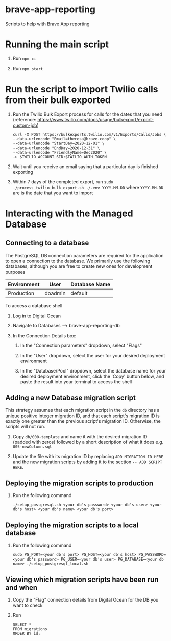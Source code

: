 # brave-app-reporting

Scripts to help with Brave App reporting

# Running the main script

1. Run `npm ci`

2. Run `npm start`

# Run the script to import Twilio calls from their bulk exported

1. Run the Twilio Bulk Export process for calls for the dates that you need (reference: https://www.twilio.com/docs/usage/bulkexport/export-custom-job)

   ```
   curl -X POST https://bulkexports.twilio.com/v1/Exports/Calls/Jobs \
   --data-urlencode "Email=theresa@brave.coop" \
   --data-urlencode "StartDay=2020-12-01" \
   --data-urlencode "EndDay=2020-12-31" \
   --data-urlencode "FriendlyName=Dec2020" \
   -u $TWILIO_ACCOUNT_SID:$TWILIO_AUTH_TOKEN
   ```

1. Wait until you receive an email saying that a particular day is finished exporting

1. Within 7 days of the completed export, run `sudo ./process_twilio_bulk_export.sh ./.env YYYY-MM-DD` where `YYYY-MM-DD` are is the date that you want to import

# Interacting with the Managed Database

## Connecting to a database

The PostgreSQL DB connection parameters are required for the application to open a connection to the database. We primarily use the following databases, although you are free to create new ones for development purposes

| Environment | User    | Database Name |
| ----------- | ------- | ------------- |
| Production  | doadmin | default       |

To access a database shell

1. Log in to Digital Ocean

1. Navigate to Databases --> brave-app-reporting-db

1. In the Connection Details box:

   1. In the "Connection parameters" dropdown, select "Flags"

   1. In the "User" dropdown, select the user for your desired deployment environment

   1. In the "Database/Pool" dropdown, select the database name for your desired deployment
      environment, click the 'Copy' button below, and paste the result into your terminal to access the shell

## Adding a new Database migration script

This strategy assumes that each migration script in the `db` directory has a unique positive integer migration ID, and that each script's migration ID is exactly one greater than the previous script's migration ID. Otherwise, the scripts will not run.

1. Copy `db/000-template` and name it with the desired migration ID (padded with zeros) followed by a short description of what it does e.g. `005-newColumn.sql`

2. Update the file with its migration ID by replacing `ADD MIGRATION ID HERE` and the new migration scripts by adding it to the section `-- ADD SCRIPT HERE`.

## Deploying the migration scripts to production

1. Run the following command

   ```
   ./setup_postgresql.sh <your db's password> <your db's user> <your db's host> <your db's name> <your db's port>
   ```

## Deploying the migration scripts to a local database

1. Run the following command

   ```
   sudo PG_PORT=<your db's port> PG_HOST=<your db's host> PG_PASSWORD=<your db's password> PG_USER=<your db's user> PG_DATABASE=<your db name> ./setup_postgresql_local.sh
   ```

## Viewing which migration scripts have been run and when

1. Copy the "Flag" connection details from Digital Ocean for the DB you want to check

1. Run
   ```postgres
   SELECT *
   FROM migrations
   ORDER BY id;
   ```

